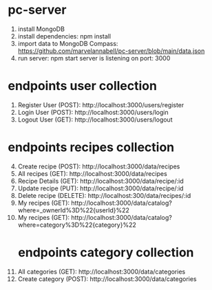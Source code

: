 # pc-server
1. install MongoDB
2. install dependencies: npm install
3. import data to MongoDB Compass: https://github.com/marvelannabell/pc-server/blob/main/data.json
4. run server: npm start
   server is listening on port: 3000
   
# endpoints user collection
1.	Register User (POST): http://localhost:3000/users/register
2.	Login User (POST): http://localhost:3000/users/login
3.	Logout User (GET): http://localhost:3000/users/logout
# endpoints recipes collection
4.	Create recipe (POST): http://localhost:3000/data/recipes
5.	All recipes (GET): http://localhost:3000/data/recipes
6.	Recipe Details (GET): http://localhost:3000/data/recipe/:id
7.	Update recipe (PUT): http://localhost:3000/data/recipe/:id
8.	Delete recipe (DELETE):  http://localhost:300/data/recipes/:id
9.	My recipes (GET): http://localhost:3000/data/catalog?where=_ownerId%3D%22{userId}%22
10.	My recipes (GET): http://localhost:3000/data/catalog?where=category%3D%22{category}%22
	# endpoints category collection
1. All categories (GET): http://localhost:3000/data/categories
2. Create category (POST): http://localhost:3000/data/categories

